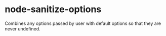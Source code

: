 # node-sanitize-options
Combines any options passed by user with default options so that they are never undefined.